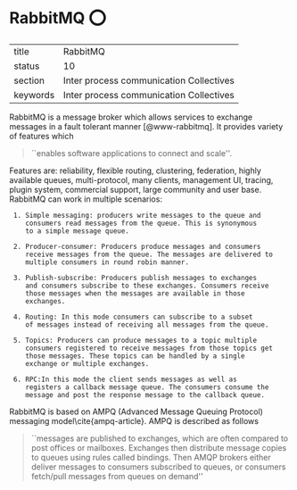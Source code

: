 # RabbitMQ   :o:


|          |                                         |
| -------- | --------------------------------------- |
| title    | RabbitMQ                                | 
| status   | 10                                      |
| section  | Inter process communication Collectives |
| keywords | Inter process communication Collectives |



RabbitMQ is a message broker which allows services to exchange
messages in a fault tolerant manner [@www-rabbitmq].  It provides
variety of features which

> ``enables software applications to connect and scale''.

Features are: reliability, flexible routing, clustering,
federation, highly available queues, multi-protocol, many clients,
management UI, tracing, plugin system, commercial support, large
community and user base. RabbitMQ can work in multiple scenarios:

     1. Simple messaging: producers write messages to the queue and
        consumers read messages from the queue. This is synonymous
        to a simple message queue.

     2. Producer-consumer: Producers produce messages and consumers
        receive messages from the queue. The messages are delivered to
        multiple consumers in round robin manner.

     3. Publish-subscribe: Producers publish messages to exchanges
        and consumers subscribe to these exchanges. Consumers receive
        those messages when the messages are available in those
        exchanges.

     4. Routing: In this mode consumers can subscribe to a subset
        of messages instead of receiving all messages from the queue.

     5. Topics: Producers can produce messages to a topic multiple
        consumers registered to receive messages from those topics get
        those messages. These topics can be handled by a single
        exchange or multiple exchanges.

     6. RPC:In this mode the client sends messages as well as
        registers a callback message queue. The consumers consume the
        message and post the response message to the callback queue.

RabbitMQ is based on AMPQ (Advanced Message Queuing Protocol)
messaging model\cite{ampq-article}.  AMPQ is described as follows

> ``messages are published to exchanges, which are often compared to
> post offices or mailboxes. Exchanges then distribute message copies
> to queues using rules called bindings. Then AMQP brokers either
> deliver messages to consumers subscribed to queues, or consumers
> fetch/pull messages from queues on demand''





